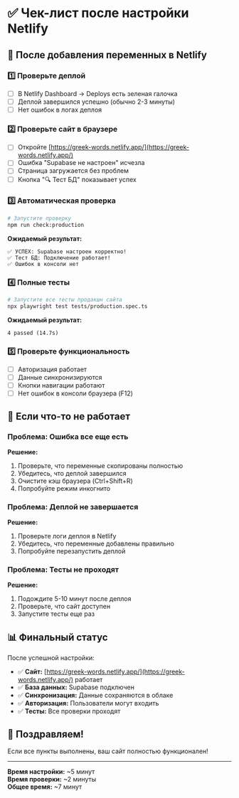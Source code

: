 # ✅ Чек-лист после настройки Netlify

## 🎯 После добавления переменных в Netlify

### 1️⃣ Проверьте деплой
- [ ] В Netlify Dashboard → Deploys есть зеленая галочка
- [ ] Деплой завершился успешно (обычно 2-3 минуты)
- [ ] Нет ошибок в логах деплоя

### 2️⃣ Проверьте сайт в браузере
- [ ] Откройте [https://greek-words.netlify.app/](https://greek-words.netlify.app/)
- [ ] Ошибка "Supabase не настроен" исчезла
- [ ] Страница загружается без проблем
- [ ] Кнопка "🔍 Тест БД" показывает успех

### 3️⃣ Автоматическая проверка
```bash
# Запустите проверку
npm run check:production
```

**Ожидаемый результат:**
```
✅ УСПЕХ: Supabase настроен корректно!
✅ Тест БД: Подключение работает!
✅ Ошибок в консоли нет
```

### 4️⃣ Полные тесты
```bash
# Запустите все тесты продакшн сайта
npx playwright test tests/production.spec.ts
```

**Ожидаемый результат:**
```
4 passed (14.7s)
```

### 5️⃣ Проверьте функциональность
- [ ] Авторизация работает
- [ ] Данные синхронизируются
- [ ] Кнопки навигации работают
- [ ] Нет ошибок в консоли браузера (F12)

## 🚨 Если что-то не работает

### Проблема: Ошибка все еще есть
**Решение:**
1. Проверьте, что переменные скопированы полностью
2. Убедитесь, что деплой завершился
3. Очистите кэш браузера (Ctrl+Shift+R)
4. Попробуйте режим инкогнито

### Проблема: Деплой не завершается
**Решение:**
1. Проверьте логи деплоя в Netlify
2. Убедитесь, что переменные добавлены правильно
3. Попробуйте перезапустить деплой

### Проблема: Тесты не проходят
**Решение:**
1. Подождите 5-10 минут после деплоя
2. Проверьте, что сайт доступен
3. Запустите тесты еще раз

## 📊 Финальный статус

После успешной настройки:
- ✅ **Сайт:** [https://greek-words.netlify.app/](https://greek-words.netlify.app/) работает
- ✅ **База данных:** Supabase подключен
- ✅ **Синхронизация:** Данные сохраняются в облаке
- ✅ **Авторизация:** Пользователи могут входить
- ✅ **Тесты:** Все проверки проходят

## 🎉 Поздравляем!

Если все пункты выполнены, ваш сайт полностью функционален!

---

**Время настройки:** ~5 минут  
**Время проверки:** ~2 минуты  
**Общее время:** ~7 минут

